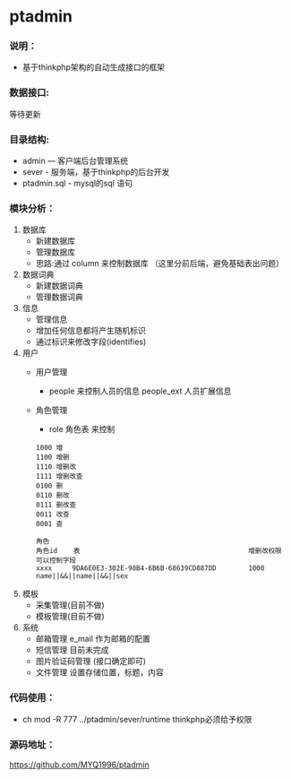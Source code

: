 # ptadmin

### 说明：

- 基于thinkphp架构的自动生成接口的框架

### 数据接口:

等待更新

### 目录结构:

- admin — 客户端后台管理系统
- sever - 服务端，基于thinkphp的后台开发
- ptadmin.sql - mysql的sql 语句

### 模块分析：
 1. 数据库
    - 新建数据库
    - 管理数据库
    - 思路:通过 column 来控制数据库 （这里分前后端，避免基础表出问题）
 2. 数据词典
    - 新建数据词典
    - 管理数据词典
 3. 信息
    - 管理信息  
    - 增加任何信息都将产生随机标识
    - 通过标识来修改字段(identifies)
 4. 用户
    - 用户管理
        -  people 来控制人员的信息   people_ext 人员扩展信息
    - 角色管理
        - role 角色表 来控制

        ```
        1000 增
        1100 增删
        1110 增删改
        1111 增删改查
        0100 删
        0110 删改
        0111 删改查
        0011 改查
        0001 查

        角色 
        角色id    表                                          增删改权限      可以控制字段
        xxxx     9DA6E0E3-302E-98B4-6B6B-68639CD887DD        1000           name||&&||name||&&||sex
        ```
 5. 模板
    - 采集管理(目前不做)
    - 模板管理(目前不做)
 6. 系统
    - 邮箱管理 e_mail 作为邮箱的配置
    - 短信管理 目前未完成
    - 图片验证码管理 (接口确定即可)
    - 文件管理 设置存储位置，标题，内容

### 代码使用：
- ch mod -R 777 ../ptadmin/sever/runtime thinkphp必须给予权限

### 源码地址：

https://github.com/MYQ1996/ptadmin


